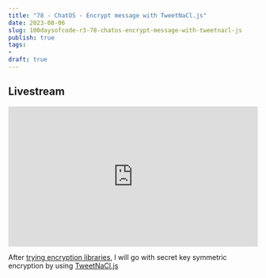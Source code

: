 ```yaml
---
title: "78 - ChatOS - Encrypt message with TweetNaCl.js"
date: 2023-08-06
slug: 100daysofcode-r3-78-chatos-encrypt-message-with-tweetnacl-js
publish: true
tags:
- 
draft: true
---
```


## Livestream

<iframe width="100%" style="aspect-ratio: 16 / 9;" src="https://www.youtube.com/embed/U3mHOdgJDgc" title="YouTube video player" frameborder="0" allow="accelerometer; autoplay; clipboard-write; encrypted-media; gyroscope; picture-in-picture; web-share" allowfullscreen></iframe>

After [trying encryption libraries](1-Projects/100DaysOfCode-R3/77%20-%20ChatOS%20-%20Trying%20encryption%20libraries.md), I will go with secret key symmetric encryption by using [TweetNaCl.js](https://tweetnacl.js.org)